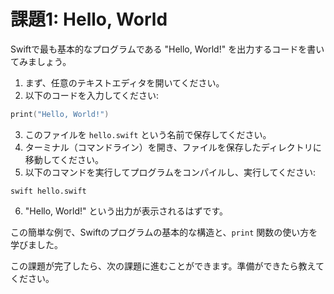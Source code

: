 
# 課題1: Hello, World

Swiftで最も基本的なプログラムである "Hello, World!" を出力するコードを書いてみましょう。

1. まず、任意のテキストエディタを開いてください。
2. 以下のコードを入力してください:

```swift
print("Hello, World!")
```

3. このファイルを `hello.swift` という名前で保存してください。
4. ターミナル（コマンドライン）を開き、ファイルを保存したディレクトリに移動してください。
5. 以下のコマンドを実行してプログラムをコンパイルし、実行してください:

```
swift hello.swift
```

6. "Hello, World!" という出力が表示されるはずです。

この簡単な例で、Swiftのプログラムの基本的な構造と、`print` 関数の使い方を学びました。

この課題が完了したら、次の課題に進むことができます。準備ができたら教えてください。
